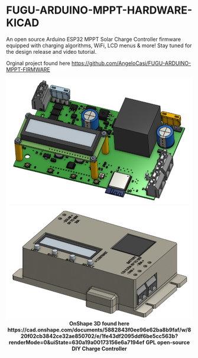 # FUGU-ARDUINO-MPPT-HARDWARE-KICAD
An open source Arduino ESP32 MPPT Solar Charge Controller firmware equipped with charging algorithms, WiFi, LCD menus &amp; more!
Stay tuned for the design release and video tutorial.

Orginal project found here https://github.com/AngeloCasi/FUGU-ARDUINO-MPPT-FIRMWARE

<div align="center">
<img src="https://github.com/jharvey/Charge_Controller/raw/master/export/V0.1/Charge_Controller.png" alt="FUGU MPPT Charge Controller" width="600" />
<img src="https://github.com/jharvey/Charge_Controller/raw/master/export/V0.1/Charge_Controller_In_Case.png" alt="FUGU MPPT Charge Controller" width="600" />
<b>OnShape 3D found here https://cad.onshape.com/documents/5882843f0ee96e62ba8b9faf/w/820f02cb3842ce32ae850702/e/1fe43df2095ddf6be5cc563b?renderMode=0&uiState=630a19a00173156e6a7194ef</b>
<b>GPL open-source DIY Charge Controller</b>
